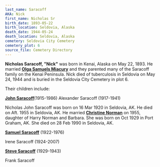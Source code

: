 ```yaml
---
last_name: Saracoff
AKA: Nick
first_name: Nicholas Sr
birth_date: 1893-05-22
birth_location: Seldovia, Alaska
death_date: 1944-05-24
death_location: Seldovia, Alaska
cemetery: Seldovia City Cemetery
cemetery_plot: 6
source_file: Cemetery Directory
---
```

**Nicholas Saracoff, "Nick"** was born in Kenai, Alaska on May 22, 1893. He married [**Olga Samuels Miacury**](Saracoff_Olga_SAMUELS_Miacury.md) and they parented many of the Saracoff family on the Kenai Peninsula. Nick died of tuberculosis in Seldovia on May 24, 1944 and is buried in the Seldovia City Cemetery in plot 6. 

Their children include:

[**John Saracoff**](Saracoff_John.md)(1915-1986)
Alexander Saracoff (1917-1941)

Nicholas John Saracoff was born on 16 Mar 1920 in Seldovia,  AK. He died on Aft. 1955 in Seldovia, AK. He married [**Christine Norman**](Saracoff_Christine.md) on 1955, daughter of  Harry Norman  and Barbara. She was born on Oct 1929 in Port Graham, AK. She died on 28 Feb  1990 in Seldovia, AK. 

[**Samuel Saracoff**](Saracoff_Samuel.md) (1922-1976)

Irene Saracoff (1924-2007)

[**Steve Saracoff**](Saracoff_Steve.md) (1929-1943)

Frank Saracoff 
    


